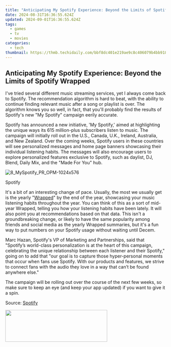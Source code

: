 ```yaml
---
title: "Anticipating My Spotify Experience: Beyond the Limits of Spotify Wrapped"
date: 2024-08-31T16:36:55.624Z
updated: 2024-09-01T16:36:55.624Z
tags:
  - games
  - tv
  - movies
categories:
  - tech
thumbnail: https://thmb.techidaily.com/bbf8dc401e219ae9c8c406079b4bb91863628883caa9b7dda7f853c7436ac508.jpg
---
```


## Anticipating My Spotify Experience: Beyond the Limits of Spotify Wrapped

I've tried several different music streaming services, yet I always come back to Spotify. The recommendation algorithm is hard to beat, with the ability to continue finding relevant music after a song or playlist is over. The algorithm knows you so well, in fact, that you'll probably find the results of Spotify's new "My Spotify" campaign eerily accurate.

 Spotify has announced a new initiative, 'My Spotify,' aimed at highlighting the unique ways its 615 million-plus subscribers listen to music. The campaign will initially roll out in the U.S., Canada, U.K., Ireland, Australia, and New Zealand. Over the coming weeks, Spotify users in these countries will see personalized messages and home page banners showcasing their individual listening habits. The messages will also encourage users to explore personalized features exclusive to Spotify, such as daylist, DJ, Blend, Daily Mix, and the "Made For You" hub.

![8_MySpotify_PR_OPM-1024x576](https://static1.howtogeekimages.com/wordpress/wp-content/uploads/2024/06/8_myspotify_pr_opm-1024x576.jpg) 

Spotify

 It's a bit of an interesting change of pace. Usually, the most we usually get is the yearly "[Wrapped](https://screen-recording.techidaily.com/updated-in-2024-premier-mobile-devices-top-gba-game-players/)" by the end of the year, showcasing your music listening habits throughout the year. You can think of this as a sort of mid-year Wrapped, telling you how your listening habits have been lately. It will also point you at recommendations based on that data. This isn't a groundbreaking change, or likely to have the same popularity among friends and social media as the yearly Wrapped summaries, but it's a fun way to put numbers on your Spotify usage without waiting until Decem.

 Marc Hazan, Spotify's VP of Marketing and Partnerships, said that "Spotify’s world-class personalization is at the heart of this campaign, celebrating the unique relationship between each listener and their Spotify," going on to add that "our goal is to capture those hyper-personal moments that occur when fans use Spotify. With our products and features, we strive to connect fans with the audio they love in a way that can’t be found anywhere else."

 The campaign will be rolling out over the course of the next few weeks, so make sure to keep an eye (and keep your app updated) if you want to give it a spin.

 Source: [Spotify](https://newsroom.spotify.com/2024-06-10/my-spotify-personalized-playlists-daylist-made-for-you/)

<ins class="adsbygoogle"
     style="display:block"
     data-ad-format="autorelaxed"
     data-ad-client="ca-pub-7571918770474297"
     data-ad-slot="1223367746"></ins>



<ins class="adsbygoogle"
     style="display:block"
     data-ad-client="ca-pub-7571918770474297"
     data-ad-slot="8358498916"
     data-ad-format="auto"
     data-full-width-responsive="true"></ins>



<!-- affiliate ads begin -->
<a href="https://proteahair.pxf.io/c/5597632/1983634/23621" target="_top" id="1983634"><img src="//a.impactradius-go.com/display-ad/23621-1983634" border="0" alt="" width="320" height="100"/></a><img height="0" width="0" src="https://imp.pxf.io/i/5597632/1983634/23621" style="position:absolute;visibility:hidden;" border="0" />
<!-- affiliate ads end -->